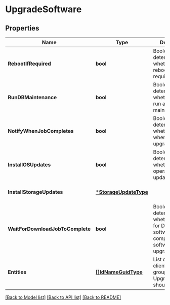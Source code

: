 # UpgradeSoftware

## Properties
Name | Type | Description | Notes
------------ | ------------- | ------------- | -------------
**RebootIfRequired** | **bool** | Boolean which determines whether to reboot if required. | [optional] [default to null]
**RunDBMaintenance** | **bool** | Boolean which determines whether or not to run a database maintenance. | [optional] [default to null]
**NotifyWhenJobCompletes** | **bool** | Boolean which determines whether to notify when software is upgraded. | [optional] [default to null]
**InstallOSUpdates** | **bool** | Boolean which determines whether to install operating system updates. | [optional] [default to null]
**InstallStorageUpdates** | [***StorageUpdateType**](StorageUpdateType.md) |  | [optional] [default to null]
**WaitForDownloadJobToComplete** | **bool** | Boolean which determines whether to wait for Download software job to complete before software is upgraded. | [optional] [default to null]
**Entities** | [**[]IdNameGuidType**](IdNameGUIDType.md) | List of all the client and client groups on which UpgradeSoftware should be run | [optional] [default to null]

[[Back to Model list]](../README.md#documentation-for-models) [[Back to API list]](../README.md#documentation-for-api-endpoints) [[Back to README]](../README.md)

